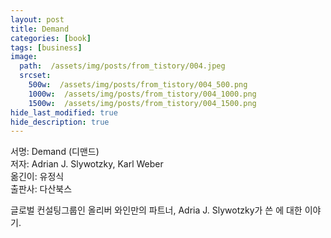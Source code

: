 ```yaml
---
layout: post
title: Demand
categories: [book]
tags: [business]
image:
  path:  /assets/img/posts/from_tistory/004.jpeg
  srcset:
    500w:  /assets/img/posts/from_tistory/004_500.png
    1000w:  /assets/img/posts/from_tistory/004_1000.png
    1500w:  /assets/img/posts/from_tistory/004_1500.png
hide_last_modified: true
hide_description: true
---
```


  


  
서명: Demand (디맨드)  
저자: Adrian J. Slywotzky, Karl Weber  
옮긴이: 유정식  
출판사: 다산북스  
  
  
글로벌 컨설팅그룹인 올리버 와인만의 파트너, Adria J. Slywotzky가 쓴 에 대한 이야기.  


